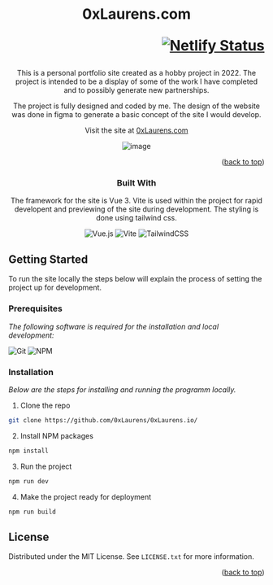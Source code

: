 <div id="top"></div>


<div align="center">

<h1 align="center">

0xLaurens.com

<div align="right">

[![Netlify Status](https://api.netlify.com/api/v1/badges/7f44456a-6e33-4cb3-99b0-16eb8af3c296/deploy-status)](https://app.netlify.com/sites/0xlaurens/deploys)

</div>
</h3>











This is a personal portfolio site created as a hobby project in 2022. The project is intended to be a display of some of the work I have completed and to possibly generate new partnerships.

The project is fully designed and coded by me. The design of the website was done in figma to generate a basic concept of the site I would develop.

Visit the site at [0xLaurens.com](https://0xLaurens.com)

![image](https://user-images.githubusercontent.com/64641417/179782281-348da8a1-186b-4492-a59f-f2ef9910b44c.png)

<p align="right">(<a href="#top">back to top</a>)</p>



### Built With

The framework for the site is Vue 3. Vite is used within the project for rapid developent and previewing of the site during development. The styling is done using tailwind css.

![Vue.js](https://img.shields.io/badge/vuejs-%2335495e.svg?style=for-the-badge&logo=vuedotjs&logoColor=%234FC08D)
![Vite](https://img.shields.io/badge/vite-%23646CFF.svg?style=for-the-badge&logo=vite&logoColor=white)
![TailwindCSS](https://img.shields.io/badge/tailwindcss-%2338B2AC.svg?style=for-the-badge&logo=tailwind-css&logoColor=white)


</div>

<!-- GETTING STARTED -->
## Getting Started

To run the site locally the steps below will explain the process of setting the project up for development.

### Prerequisites
_The following software is required for the installation and local development:_

![Git](https://img.shields.io/badge/git-%23F05033.svg?style=for-the-badge&logo=git&logoColor=white)
![NPM](https://img.shields.io/badge/NPM-%23000000.svg?style=for-the-badge&logo=npm&logoColor=white)

### Installation

_Below are the steps for installing and running the programm locally._

1. Clone the repo
```sh
git clone https://github.com/0xLaurens/0xLaurens.io/
```
2. Install NPM packages
```sh
npm install
```
3. Run the project
```sh
npm run dev
```
4. Make the project ready for deployment
```sh
npm run build
```



<!-- LICENSE -->
## License

Distributed under the MIT License. See `LICENSE.txt` for more information.

<p align="right">(<a href="#top">back to top</a>)</p>
